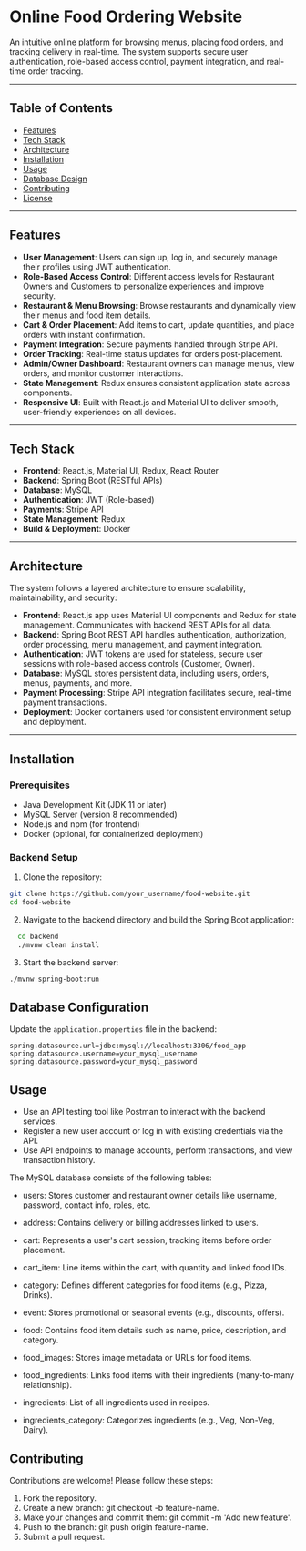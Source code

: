 # Online Food Ordering Website

An intuitive online platform for browsing menus, placing food orders, and tracking delivery in real-time. The system supports secure user authentication, role-based access control, payment integration, and real-time order tracking.

---

## Table of Contents

- [Features](#features)  
- [Tech Stack](#tech-stack)  
- [Architecture](#architecture)  
- [Installation](#installation)  
- [Usage](#usage)  
- [Database Design](#database-design)  
- [Contributing](#contributing)  
- [License](#license)  

---

## Features

- **User Management**: Users can sign up, log in, and securely manage their profiles using JWT authentication.  
- **Role-Based Access Control**: Different access levels for Restaurant Owners and Customers to personalize experiences and improve security.  
- **Restaurant & Menu Browsing**: Browse restaurants and dynamically view their menus and food item details.  
- **Cart & Order Placement**: Add items to cart, update quantities, and place orders with instant confirmation.  
- **Payment Integration**: Secure payments handled through Stripe API.  
- **Order Tracking**: Real-time status updates for orders post-placement.  
- **Admin/Owner Dashboard**: Restaurant owners can manage menus, view orders, and monitor customer interactions.  
- **State Management**: Redux ensures consistent application state across components.  
- **Responsive UI**: Built with React.js and Material UI to deliver smooth, user-friendly experiences on all devices.

---

## Tech Stack

- **Frontend**: React.js, Material UI, Redux, React Router  
- **Backend**: Spring Boot (RESTful APIs)  
- **Database**: MySQL  
- **Authentication**: JWT (Role-based)  
- **Payments**: Stripe API  
- **State Management**: Redux  
- **Build & Deployment**: Docker

---

## Architecture

The system follows a layered architecture to ensure scalability, maintainability, and security:

- **Frontend**: React.js app uses Material UI components and Redux for state management. Communicates with backend REST APIs for all data.  
- **Backend**: Spring Boot REST API handles authentication, authorization, order processing, menu management, and payment integration.  
- **Authentication**: JWT tokens are used for stateless, secure user sessions with role-based access controls (Customer, Owner).  
- **Database**: MySQL stores persistent data, including users, orders, menus, payments, and more.  
- **Payment Processing**: Stripe API integration facilitates secure, real-time payment transactions.  
- **Deployment**: Docker containers used for consistent environment setup and deployment.

---

## Installation

### Prerequisites

- Java Development Kit (JDK 11 or later)  
- MySQL Server (version 8 recommended)  
- Node.js and npm (for frontend)  
- Docker (optional, for containerized deployment)

### Backend Setup

1. Clone the repository:

```bash
git clone https://github.com/your_username/food-website.git
cd food-website
```
  
  2. Navigate to the backend directory and build the Spring Boot application:
```bash
  cd backend
  ./mvnw clean install
```
  
  3. Start the backend server:
  ```bash   
  ./mvnw spring-boot:run
  ```

## Database Configuration

Update the `application.properties` file in the backend:

```properties
spring.datasource.url=jdbc:mysql://localhost:3306/food_app
spring.datasource.username=your_mysql_username
spring.datasource.password=your_mysql_password
```


## Usage
- Use an API testing tool like Postman to interact with the backend services.
- Register a new user account or log in with existing credentials via the API.
- Use API endpoints to manage accounts, perform transactions, and view transaction history.

<!--
![DB Image](https://res.cloudinary.com/dxfn9epwh/image/upload/v1725342370/v/cip7wwfsdvati6gvdgrz.png)
-->


The MySQL database consists of the following tables:
- users: Stores customer and restaurant owner details like username, password, contact info, roles, etc.

- address: Contains delivery or billing addresses linked to users.

- cart: Represents a user's cart session, tracking items before order placement.

- cart_item: Line items within the cart, with quantity and linked food IDs.

- category: Defines different categories for food items (e.g., Pizza, Drinks).

- event: Stores promotional or seasonal events (e.g., discounts, offers).

- food: Contains food item details such as name, price, description, and category.

- food_images: Stores image metadata or URLs for food items.

- food_ingredients: Links food items with their ingredients (many-to-many relationship).

- ingredients: List of all ingredients used in recipes.

- ingredients_category: Categorizes ingredients (e.g., Veg, Non-Veg, Dairy).

## Contributing
Contributions are welcome! Please follow these steps:
1. Fork the repository.
2. Create a new branch: git checkout -b feature-name.
3. Make your changes and commit them: git commit -m 'Add new feature'.
4. Push to the branch: git push origin feature-name.
5. Submit a pull request.
